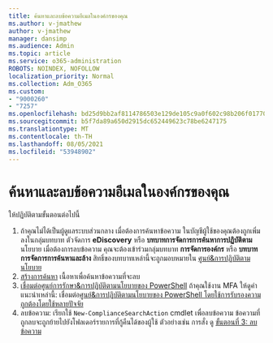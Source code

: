 ```yaml
---
title: ค้นหาและลบข้อความอีเมลในองค์กรของคุณ
ms.author: v-jmathew
author: v-jmathew
manager: dansimp
ms.audience: Admin
ms.topic: article
ms.service: o365-administration
ROBOTS: NOINDEX, NOFOLLOW
localization_priority: Normal
ms.collection: Adm_O365
ms.custom:
- "9000260"
- "7257"
ms.openlocfilehash: bd25d9bb2af8114786503e129de105c9a0f602c98b206f01770605d1957e3a1b
ms.sourcegitcommit: b5f7da89a650d2915dc652449623c78be6247175
ms.translationtype: MT
ms.contentlocale: th-TH
ms.lasthandoff: 08/05/2021
ms.locfileid: "53948902"
---
```

# <a name="search-for-and-delete-email-messages-in-your-organization"></a>ค้นหาและลบข้อความอีเมลในองค์กรของคุณ

ให้ปฏิบัติตามขั้นตอนต่อไปนี้

1. ถ้าคุณไม่ได้เป็นผู้ดูแลระบบส่วนกลาง เมื่อต้องการค้นหาข้อความ ในบัญชีผู้ใช้ของคุณต้องถูกเพิ่มลงในกลุ่มบทบาท ตัวจัดการ **eDiscovery** หรือ **บทบาทการจัดการการค้นหาการปฏิบัติตาม** นโยบาย เมื่อต้องการลบข้อความ คุณจะต้องเข้าร่วมกลุ่มบทบาท **การจัดการองค์กร** หรือ **บทบาทการจัดการการค้นหาและล้าง** สิทธิ์ของบทบาทเหล่านี้จะถูกมอบหมายใน [ศูนย์&การปฏิบัติตามนโยบาย](https://protection.office.com)
2. [สร้างการค้นหา](https://docs.microsoft.com/office365/securitycompliance/content-search) เนื้อหาเพื่อค้นหาข้อความที่จะลบ
3. [เชื่อมต่อศูนย์การรักษา&การปฏิบัติตามนโยบายของ PowerShell](https://docs.microsoft.com/powershell/exchange/office-365-scc/connect-to-scc-powershell/connect-to-scc-powershell) ถ้าคุณใช้งาน MFA ให้ดูคําแนะนําเหล่านี้: เชื่อมต่อ[ศูนย์&การปฏิบัติตามนโยบายของ PowerShell โดยใช้การรับรองความถูกต้องโดยใช้หลายปัจจัย](https://docs.microsoft.com/powershell/exchange/office-365-scc/connect-to-scc-powershell/mfa-connect-to-scc-powershell)
4. ลบข้อความ: เรียกใช้ `New-ComplianceSearchAction` cmdlet เพื่อลบข้อความ ข้อความที่ถูกลบจะถูกย้ายไปยังโฟลเดอร์รายการที่กู้คืนได้ของผู้ใช้ ตัวอย่างเช่น การสั่ง ดู [ขั้นตอนที่ 3: ลบข้อความ](https://docs.microsoft.com/office365/securitycompliance/search-for-and-delete-messages-in-your-organization)
